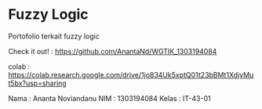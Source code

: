 # Fuzzy Logic


Portofolio terkait fuzzy logic

Check it out! : https://github.com/AnantaNd/WGTIK_1303194084

colab : https://colab.research.google.com/drive/1jo834Uk5xptQ01t23bBMt1XdjyMut5bx?usp=sharing

Nama : Ananta Noviandanu
NIM : 1303194084
Kelas : IT-43-01
